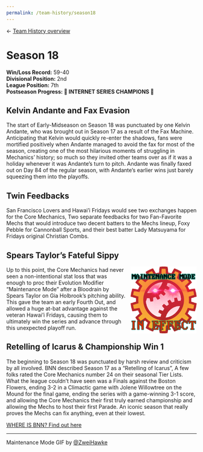 ```yaml
---
permalink: /team-history/season18
---
```

← [Team History overview](/team-history)

# Season 18
**Win/Loss Record:** 59-40  
**Divisional Position:** 2nd  
**League Position:** 7th  
**Postseason Progress: :tada: INTERNET SERIES CHAMPIONS :tada:**

## Kelvin Andante and Fax Evasion

The start of Early-Midseason on Season 18 was punctuated by one Kelvin Andante, who was brought out in Season 17 as a
result of the Fax Machine. Anticipating that Kelvin would quickly re-enter the shadows, fans were mortified positively
when Andante managed to avoid the fax for most of the season, creating one of the most hilarious moments of struggling
in Mechanics’ history; so much so they invited other teams over as if it was a holiday whenever it was Andante’s turn to
pitch. Andante was finally faxed out on Day 84 of the regular season, with Andante’s earlier wins just barely squeezing
them into the playoffs.

## Twin Feedbacks

San Francisco Lovers and Hawai’i Fridays would see two exchanges happen for the Core Mechanics, Two separate feedbacks 
for two Fan-Favorite Mechs that would introduce two decent batters to the Mechs lineup, Foxy Pebble for Cannonball 
Sports, and their best batter Lady Matsuyama for Fridays original Christian Combs.

## Spears Taylor’s Fateful Sippy

<img src="../assets/maintenanceMode.gif" style="float: right; padding-left: 10px; padding-top: 0px"  width="175"
alt="Maintenance Mode GIF by ZweiHawke">

Up to this point, the Core Mechanics had never seen a non-intentional stat loss that was enough to proc their Evolution 
Modifier “Maintenance Mode” after a Bloodrain by Spears Taylor on Gia Holbrook’s pitching ability. This gave the team an
early Fourth Out, and allowed a huge at-bat advantage against the veteran Hawai’i Fridays, causing them to ultimately 
win the series and advance through this unexpected playoff run.

## Retelling of Icarus & Championship Win 1

The beginning to Season 18 was punctuated by harsh review and criticism by all involved. BNN described Season 17 as a 
“Retelling of Icarus”, A few folks rated the Core Mechanics number 24 on their seasonal Tier Lists. What the league 
couldn’t have seen was a Finals against the Boston Flowers, ending 3-2 in a Climactic game with Jolene Willowtree on the
Mound for the final game, ending the series with a game-winning 3-1 score, and allowing the Core Mechanics their first 
truly earned championship and allowing the Mechs to host their first Parade. An iconic season that really proves the 
Mechs can fix anything, even at their lowest.

[WHERE IS BNN? Find out here](https://blaseball.news/2021/05/09/blaseball-power-rankings-season-18/)

---
Maintenance Mode GIF by [@ZweiHawke](https://twitter.com/zweihawke)

